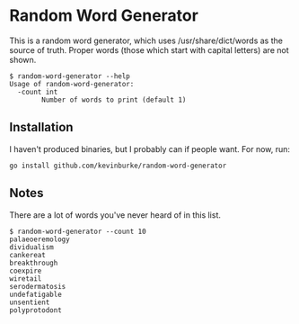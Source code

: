 # Random Word Generator

This is a random word generator, which uses /usr/share/dict/words as the
source of truth. Proper words (those which start with capital letters) are not
shown.

```
$ random-word-generator --help
Usage of random-word-generator:
  -count int
    	Number of words to print (default 1)
```

## Installation

I haven't produced binaries, but I probably can if people want. For now, run:

```
go install github.com/kevinburke/random-word-generator
```

## Notes

There are a lot of words you've never heard of in this list.

```
$ random-word-generator --count 10
palaeoeremology
dividualism
cankereat
breakthrough
coexpire
wiretail
serodermatosis
undefatigable
unsentient
polyprotodont
```

